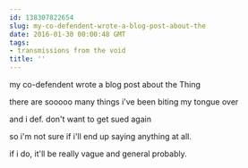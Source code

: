 ```yaml
---
id: 138307822654
slug: my-co-defendent-wrote-a-blog-post-about-the
date: 2016-01-30 00:00:48 GMT
tags:
- transmissions from the void
title: ''
---
```


my co-defendent wrote a blog post about the Thing

there are sooooo many things i've been biting my tongue over

and i def. don't want to get sued again

so i'm not sure if i'll end up saying anything at all.

if i do, it'll be really vague and general probably.